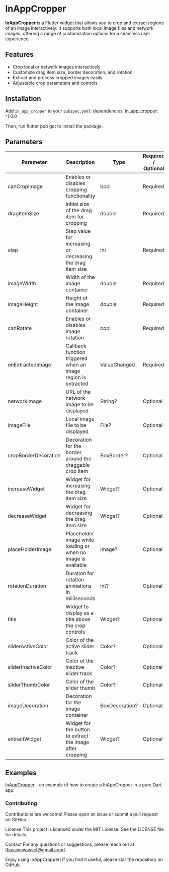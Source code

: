 # InAppCropper

**InAppCropper** is a Flutter widget that allows you to crop and extract regions of an image interactively. It supports both local image files and network images, offering a range of customization options for a seamless user experience.

## Features

- Crop local or network images interactively
- Customize drag item size, border decoration, and rotation
- Extract and process cropped images easily
- Adjustable crop parameters and controls

## Installation

Add `in_app_cropper` to your `pubspec.yaml`:
dependencies:
  in_app_cropper: ^1.0.0

Then, run flutter pub get to install the package.
## Parameters

|Parameter           |Description                                                    | Type                | Required / Optional |
|----------------------|----------------------------------------------------------------|---------------------|---------------------|
| canCropImage         | Enables or disables cropping functionality                     | bool                | Required            |
| dragItemSize         | Initial size of the drag item for cropping                     | double              | Required            |
| step                 | Step value for increasing or decreasing the drag item size     | int                 | Required            |
| imageWidth           | Width of the image container                                   | double              | Required            |
| imageHeight          | Height of the image container                                  | double              | Required            |
| canRotate            | Enables or disables image rotation                             | bool                | Required            |
| onExtractedImage     | Callback function triggered when an image region is extracted  | ValueChanged<File>  | Required            |
| networkImage         | URL of the network image to be displayed                       | String?             | Optional            |
| imageFile            | Local image file to be displayed                               | File?               | Optional            |
| cropBorderDecoration | Decoration for the border around the draggable crop item       | BoxBorder?          | Optional            |
| increaseWidget       | Widget for increasing the drag item size                       | Widget?             | Optional            |
| decreaseWidget       | Widget for decreasing the drag item size                       | Widget?             | Optional            |
| placeHolderImage     | Placeholder image while loading or when no image is available  | Image?              | Optional            |
| rotationDuration     | Duration for rotation animations in milliseconds               | int?                | Optional            |
| title                | Widget to display as a title above the crop controls           | Widget?             | Optional            |
| sliderActiveColor    | Color of the active slider track                               | Color?              | Optional            |
| sliderInactiveColor  | Color of the inactive slider track                             | Color?              | Optional            |
| sliderThumbColor     | Color of the slider thumb                                      | Color?              | Optional            |
| imageDecoration      | Decoration for the image container                             | BoxDecoration?      | Optional            |
| extractWidget        | Widget for the button to extract the image after cropping      | Widget?             | Optional            |

##  Examples

[InAppCropper](https://github.com/Hwassef/in_app_cropper/tree/main/example) - an example of how to create a InAppCropper in a pure Dart app.

###   Contributing

Contributions are welcome! Please open an issue or submit a pull request on GitHub.

License
This project is licensed under the MIT License. See the LICENSE file for details.

Contact
For any questions or suggestions, please reach out at [hassinewassef@gmail.com].

Enjoy using InAppCropper! If you find it useful, please star the repository on GitHub.
